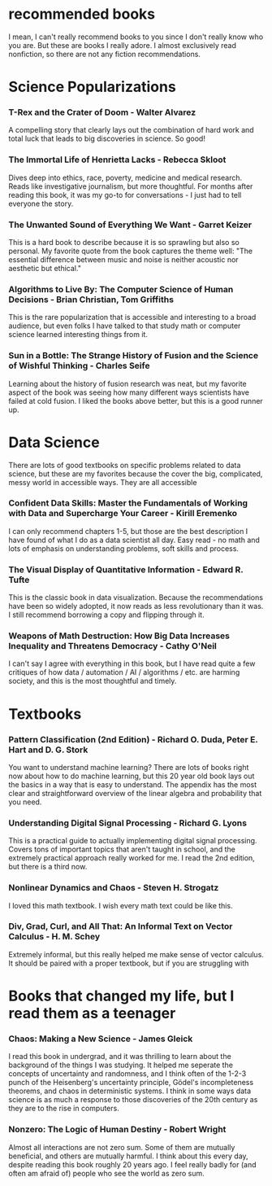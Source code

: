 # recommended books
I mean, I can't really recommend books to you since I don't really know who you are.  But these are books I really adore.  I almost exclusively read nonfiction, so there are not any fiction recommendations.

# Science Popularizations

### T-Rex and the Crater of Doom - Walter Alvarez

A compelling story that clearly lays out the combination of hard work and total luck that leads to big discoveries in science.  So good!

### The Immortal Life of Henrietta Lacks - Rebecca Skloot

Dives deep into ethics, race, poverty, medicine and medical research.  Reads like investigative journalism, but more thoughtful.  For months after reading this book, it was my go-to for conversations - I just had to tell everyone the story. 

### The Unwanted Sound of Everything We Want - Garret Keizer

This is a hard book to describe because it is so sprawling but also so personal.  My favorite quote from the book captures the theme well: "The essential difference between music and noise is neither acoustic nor aesthetic but ethical."

### Algorithms to Live By: The Computer Science of Human Decisions - Brian Christian, Tom Griffiths

This is the rare popularization that is accessible and interesting to a broad audience, but even folks I have talked to that study math or computer science learned interesting things from it.  

### Sun in a Bottle: The Strange History of Fusion and the Science of Wishful Thinking - Charles Seife

Learning about the history of fusion research was neat, but my favorite aspect of the book was seeing how many different ways scientists have failed at cold fusion.  I liked the books above better, but this is a good runner up.

# Data Science

There are lots of good textbooks on specific problems related to data science, but these are my favorites because the cover the big, complicated, messy world in accessible ways.  They are all accessible 

### Confident Data Skills: Master the Fundamentals of Working with Data and Supercharge Your Career - Kirill Eremenko

I can only recommend chapters 1-5, but those are the best description I have found of what I do as a data scientist all day.  Easy read - no math and lots of emphasis on understanding problems, soft skills and process.

### The Visual Display of Quantitative Information - Edward R. Tufte

This is the classic book in data visualization.  Because the recommendations have been so widely adopted, it now reads as less revolutionary than it was.  I still recommend borrowing a copy and flipping through it.  

### Weapons of Math Destruction: How Big Data Increases Inequality and Threatens Democracy - Cathy O'Neil

I can't say I agree with everything in this book, but I have read quite a few critiques of how data / automation / AI / algorithms / etc. are harming society, and this is the most thoughtful and timely.  

# Textbooks

### Pattern Classification (2nd Edition) - Richard O. Duda, Peter E. Hart and D. G. Stork

You want to understand machine learning?  There are lots of books right now about how to do machine learning, but this 20 year old book lays out the basics in a way that is easy to understand.  The appendix has the most clear and straightforward overview of the linear algebra and probability that you need.

### Understanding Digital Signal Processing - Richard G. Lyons

This is a practical guide to actually implementing digital signal processing.  Covers tons of important topics that aren't taught in school, and the extremely practical approach really worked for me.  I read the 2nd edition, but there is a third now.

### Nonlinear Dynamics and Chaos - Steven H. Strogatz

I loved this math textbook.  I wish every math text could be like this.

### Div, Grad, Curl, and All That: An Informal Text on Vector Calculus - H. M. Schey

Extremely informal, but this really helped me make sense of vector calculus.  It should be paired with a proper textbook, but if you are struggling with 

# Books that changed my life, but I read them as a teenager

### Chaos: Making a New Science - James Gleick

I read this book in undergrad, and it was thrilling to learn about the background of the things I was studying.  It helped me seperate the concepts of uncertainty and randomness, and I think often of the 1-2-3 punch of the Heisenberg's uncertainty principle, Gödel's incompleteness theorems, and chaos in deterministic systems.  I think in some ways data science is as much a response to those discoveries of the 20th century as they are to the rise in computers.

### Nonzero: The Logic of Human Destiny - Robert Wright

Almost all interactions are not zero sum.  Some of them are mutually beneficial, and others are mutually harmful.  I think about this every day, despite reading this book roughly 20 years ago.  I feel really badly for (and often am afraid of) people who see the world as zero sum.
